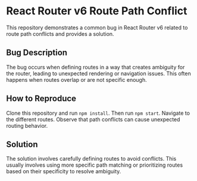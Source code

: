 # React Router v6 Route Path Conflict

This repository demonstrates a common bug in React Router v6 related to route path conflicts and provides a solution.

## Bug Description
The bug occurs when defining routes in a way that creates ambiguity for the router, leading to unexpected rendering or navigation issues.  This often happens when routes overlap or are not specific enough.

## How to Reproduce
Clone this repository and run `npm install`.  Then run `npm start`. Navigate to the different routes. Observe that path conflicts can cause unexpected routing behavior.

## Solution
The solution involves carefully defining routes to avoid conflicts.  This usually involves using more specific path matching or prioritizing routes based on their specificity to resolve ambiguity.
